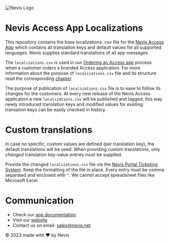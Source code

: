 ![Nevis Logo](https://www.nevis.net/hubfs/Nevis/images/logotype.svg)

# Nevis Access App Localizations

This repository contains the base localizations .csv file for the [Nevis Access App](https://docs.nevis.net/nevisaccessapp/) which contains all translation keys and default values for all supported languages.
Nevis supplies standard translations of all app messages.


The `localizations.csv` is used in our [Ordering an Access app](https://docs.nevis.net/nevisaccessapp/ordering-an-access-app) process when a customer orders a branded Access application. For more information about the purpose of `localizations.csv` file and its structure read the corresponding [chapter](https://docs.nevis.net/nevisaccessapp/ordering-an-access-app#localizations).

The purpose of publication of `localizations.csv` file is to ease to follow its changes for the customers. At every new release of the Nevis Access application a new `localizations.csv` will be published and tagged, this way newly introduced translation keys and modified values for existing transation keys can be easily checked in history.

# Custom translations

In case no specific, custom values are defined (per translation key), the default translations will be used.
When providing custom translations, only *changed* translation key-value entries must be supplied.

Provide the changed `localizations.csv` file via the [Nevis Portal Ticketing System](https://portal.nevis.net/).
Keep the formatting of the file in place. Every entry must be comma separated and enclosed with `"`.
We cannot accept spreadsheet files like Microsoft Excel.


# Communication

- Check our [app documentation](https://docs.nevis.net/nevisaccessapp/)
- Visit our [website](https://www.nevis.net/en/solution/authentication-cloud)
- Contact us on email: [sales@nevis.net](mailto:sales@nevis.net)

© 2023 made with ❤ by Nevis
